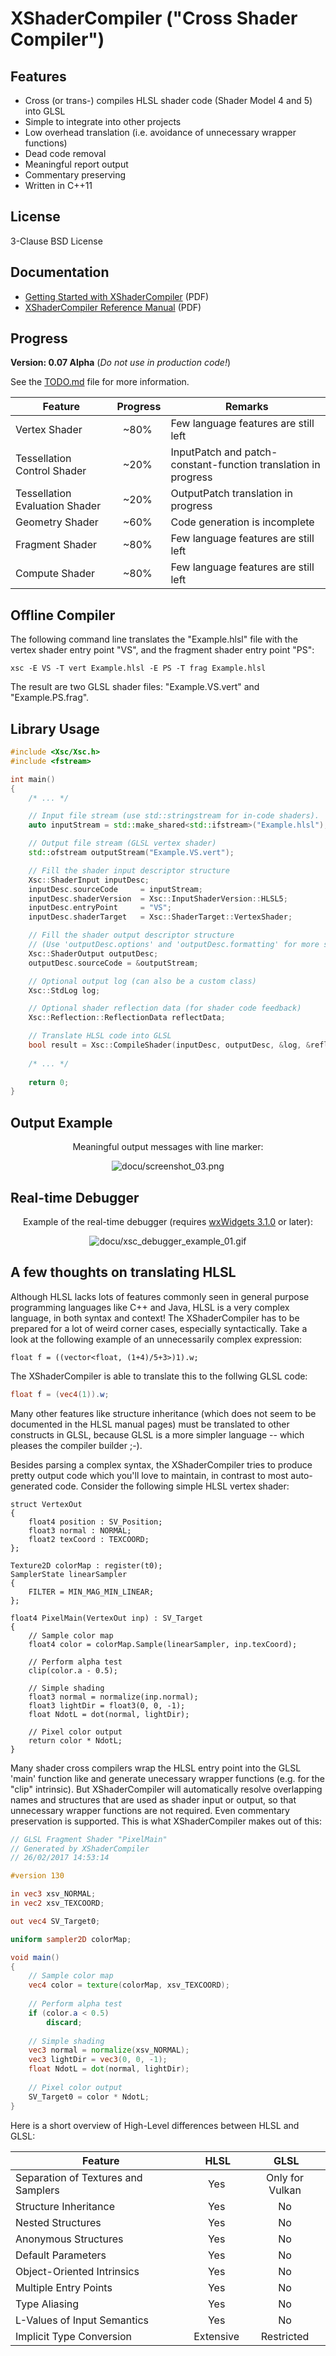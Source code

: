 # XShaderCompiler ("Cross Shader Compiler") #

Features
--------

* Cross (or trans-) compiles HLSL shader code (Shader Model 4 and 5) into GLSL
* Simple to integrate into other projects
* Low overhead translation (i.e. avoidance of unnecessary wrapper functions)
* Dead code removal
* Meaningful report output
* Commentary preserving
* Written in C++11

License
-------

3-Clause BSD License

Documentation
-------------

- [Getting Started with XShaderCompiler](https://github.com/LukasBanana/XShaderCompiler/blob/master/docu/GettingStarted/Getting%20Started%20with%20XShaderCompiler.pdf) (PDF)
- [XShaderCompiler Reference Manual](https://github.com/LukasBanana/XShaderCompiler/blob/master/docu/refman.pdf) (PDF)

Progress
--------

**Version: 0.07 Alpha** (*Do not use in production code!*)

See the [TODO.md](https://github.com/LukasBanana/XShaderCompiler/blob/master/TODO.md) file for more information.

| Feature | Progress | Remarks |
|---------|:--------:|---------|
| Vertex Shader | ~80% | Few language features are still left |
| Tessellation Control Shader | ~20% | InputPatch and patch-constant-function translation in progress |
| Tessellation Evaluation Shader | ~20% | OutputPatch translation in progress |
| Geometry Shader | ~60% | Code generation is incomplete |
| Fragment Shader | ~80% | Few language features are still left |
| Compute Shader | ~80% | Few language features are still left |

Offline Compiler
----------------

The following command line translates the "Example.hlsl" file with the vertex shader entry point "VS", and the fragment shader entry point "PS":

```
xsc -E VS -T vert Example.hlsl -E PS -T frag Example.hlsl
```

The result are two GLSL shader files: "Example.VS.vert" and "Example.PS.frag".

Library Usage
-------------

```cpp
#include <Xsc/Xsc.h>
#include <fstream>

int main()
{
    /* ... */

    // Input file stream (use std::stringstream for in-code shaders).
    auto inputStream = std::make_shared<std::ifstream>("Example.hlsl");

    // Output file stream (GLSL vertex shader)
    std::ofstream outputStream("Example.VS.vert");

    // Fill the shader input descriptor structure
    Xsc::ShaderInput inputDesc;
    inputDesc.sourceCode     = inputStream;
    inputDesc.shaderVersion  = Xsc::InputShaderVersion::HLSL5;
    inputDesc.entryPoint     = "VS";
    inputDesc.shaderTarget   = Xsc::ShaderTarget::VertexShader;

    // Fill the shader output descriptor structure
    // (Use 'outputDesc.options' and 'outputDesc.formatting' for more settings)
    Xsc::ShaderOutput outputDesc;
    outputDesc.sourceCode = &outputStream;

    // Optional output log (can also be a custom class)
    Xsc::StdLog log;

    // Optional shader reflection data (for shader code feedback)
    Xsc::Reflection::ReflectionData reflectData;

    // Translate HLSL code into GLSL
    bool result = Xsc::CompileShader(inputDesc, outputDesc, &log, &reflectData);
    
    /* ... */
    
    return 0;
}
```

Output Example
--------------

<p align="center">Meaningful output messages with line marker:</p>
<p align="center"><img src="docu/screenshot_03.png" alt="docu/screenshot_03.png"/></p>

Real-time Debugger
------------------

<p align="center">Example of the real-time debugger (requires <a href="http://www.wxwidgets.org/">wxWidgets 3.1.0</a> or later):</p>
<p align="center"><img src="docu/xsc_debugger_example_01.gif" alt="docu/xsc_debugger_example_01.gif"/></p>

A few thoughts on translating HLSL
----------------------------------

Although HLSL lacks lots of features commonly seen in general purpose programming languages like C++ and Java,
HLSL is a very complex language, in both syntax and context!
The XShaderCompiler has to be prepared for a lot of weird corner cases, especially syntactically.
Take a look at the following example of an unnecessarily complex expression:
```hlsl
float f = ((vector<float, (1+4)/5+3>)1).w;
```
The XShaderCompiler is able to translate this to the follwing GLSL code:
```glsl
float f = (vec4(1)).w;
```
Many other features like structure inheritance (which does not seem to be documented in the HLSL manual pages)
must be translated to other constructs in GLSL, because GLSL is a more simpler language -- which pleases the compiler builder ;-).

Besides parsing a complex syntax, the XShaderCompiler tries to produce pretty output code which you'll love to maintain,
in contrast to most auto-generated code.
Consider the following simple HLSL vertex shader:
```hlsl
struct VertexOut
{
    float4 position : SV_Position;
    float3 normal : NORMAL;
    float2 texCoord : TEXCOORD;
};

Texture2D colorMap : register(t0);
SamplerState linearSampler
{
    FILTER = MIN_MAG_MIN_LINEAR;
};

float4 PixelMain(VertexOut inp) : SV_Target
{
    // Sample color map
    float4 color = colorMap.Sample(linearSampler, inp.texCoord);
    
    // Perform alpha test
    clip(color.a - 0.5);
    
    // Simple shading
    float3 normal = normalize(inp.normal);
    float3 lightDir = float3(0, 0, -1);
    float NdotL = dot(normal, lightDir);
    
    // Pixel color output
    return color * NdotL;
}
```
Many shader cross compilers wrap the HLSL entry point into the GLSL 'main' function like and generate unecessary wrapper functions (e.g. for the "clip" intrinsic).
But XShaderCompiler will automatically resolve overlapping names and structures that are used as shader input or output,
so that unnecessary wrapper functions are not required. Even commentary preservation is supported. This is what XShaderCompiler makes out of this:
```glsl
// GLSL Fragment Shader "PixelMain"
// Generated by XShaderCompiler
// 26/02/2017 14:53:14

#version 130

in vec3 xsv_NORMAL;
in vec2 xsv_TEXCOORD;

out vec4 SV_Target0;

uniform sampler2D colorMap;

void main()
{
    // Sample color map
    vec4 color = texture(colorMap, xsv_TEXCOORD);
    
    // Perform alpha test
    if (color.a < 0.5)
        discard;
    
    // Simple shading
    vec3 normal = normalize(xsv_NORMAL);
    vec3 lightDir = vec3(0, 0, -1);
    float NdotL = dot(normal, lightDir);
    
    // Pixel color output
    SV_Target0 = color * NdotL;
}
```
Here is a short overview of High-Level differences between HLSL and GLSL:

| Feature | HLSL | GLSL |
|---------|:----:|:----:|
| Separation of Textures and Samplers | Yes | Only for Vulkan |
| Structure Inheritance | Yes | No |
| Nested Structures | Yes | No |
| Anonymous Structures | Yes | No |
| Default Parameters | Yes | No |
| Object-Oriented Intrinsics | Yes | No |
| Multiple Entry Points | Yes | No |
| Type Aliasing | Yes | No |
| L-Values of Input Semantics | Yes | No |
| Implicit Type Conversion | Extensive | Restricted |
